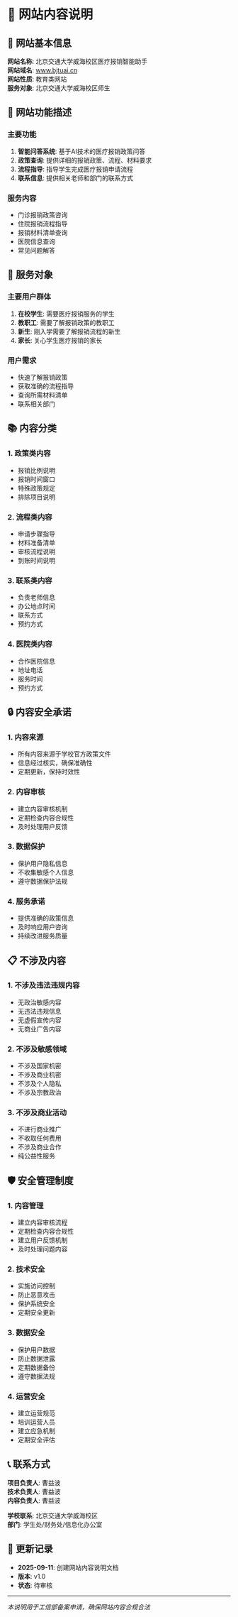 # 📄 网站内容说明

## 🏥 网站基本信息

**网站名称**: 北京交通大学威海校区医疗报销智能助手  
**网站域名**: www.bjtuai.cn  
**网站性质**: 教育类网站  
**服务对象**: 北京交通大学威海校区师生  

## 🎯 网站功能描述

### 主要功能
1. **智能问答系统**: 基于AI技术的医疗报销政策问答
2. **政策查询**: 提供详细的报销政策、流程、材料要求
3. **流程指导**: 指导学生完成医疗报销申请流程
4. **联系信息**: 提供相关老师和部门的联系方式

### 服务内容
- 门诊报销政策咨询
- 住院报销流程指导
- 报销材料清单查询
- 医院信息查询
- 常见问题解答

## 👥 服务对象

### 主要用户群体
1. **在校学生**: 需要医疗报销服务的学生
2. **教职工**: 需要了解报销政策的教职工
3. **新生**: 刚入学需要了解报销流程的新生
4. **家长**: 关心学生医疗报销的家长

### 用户需求
- 快速了解报销政策
- 获取准确的流程指导
- 查询所需材料清单
- 联系相关部门

## 📚 内容分类

### 1. 政策类内容
- 报销比例说明
- 报销时间窗口
- 特殊政策规定
- 排除项目说明

### 2. 流程类内容
- 申请步骤指导
- 材料准备清单
- 审核流程说明
- 到账时间说明

### 3. 联系类内容
- 负责老师信息
- 办公地点时间
- 联系方式
- 预约方式

### 4. 医院类内容
- 合作医院信息
- 地址电话
- 服务时间
- 预约方式

## 🔒 内容安全承诺

### 1. 内容来源
- 所有内容来源于学校官方政策文件
- 信息经过核实，确保准确性
- 定期更新，保持时效性

### 2. 内容审核
- 建立内容审核机制
- 定期检查内容合规性
- 及时处理用户反馈

### 3. 数据保护
- 保护用户隐私信息
- 不收集敏感个人信息
- 遵守数据保护法规

### 4. 服务承诺
- 提供准确的政策信息
- 及时响应用户咨询
- 持续改进服务质量

## 📋 不涉及内容

### 1. 不涉及违法违规内容
- 无政治敏感内容
- 无违法违规信息
- 无虚假宣传内容
- 无商业广告内容

### 2. 不涉及敏感领域
- 不涉及国家机密
- 不涉及商业机密
- 不涉及个人隐私
- 不涉及宗教政治

### 3. 不涉及商业活动
- 不进行商业推广
- 不收取任何费用
- 不涉及商业合作
- 纯公益性服务

## 🛡️ 安全管理制度

### 1. 内容管理
- 建立内容审核流程
- 定期检查内容合规性
- 建立用户反馈机制
- 及时处理问题内容

### 2. 技术安全
- 实施访问控制
- 防止恶意攻击
- 保护系统安全
- 定期安全更新

### 3. 数据安全
- 保护用户数据
- 防止数据泄露
- 定期数据备份
- 遵守数据法规

### 4. 运营安全
- 建立运营规范
- 培训运营人员
- 建立应急机制
- 定期安全评估

## 📞 联系方式

**项目负责人**: 曹益波  
**技术负责人**: 曹益波  
**内容负责人**: 曹益波  

**学校联系**: 北京交通大学威海校区  
**部门**: 学生处/财务处/信息化办公室  

## 📅 更新记录

- **2025-09-11**: 创建网站内容说明文档
- **版本**: v1.0
- **状态**: 待审核

---

*本说明用于工信部备案申请，确保网站内容合规合法*
